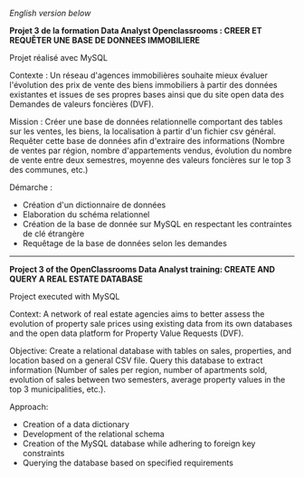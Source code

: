 *English version below*

**Projet 3 de la formation Data Analyst Openclassrooms : CREER ET REQUÊTER UNE BASE DE DONNEES IMMOBILIERE**

Projet réalisé avec MySQL

Contexte : Un réseau d'agences immobilières souhaite mieux évaluer l'évolution des prix de vente des biens immobiliers à partir des données existantes et issues de ses propres bases ainsi que du site open data des Demandes de valeurs foncières (DVF). 

Mission : Créer une base de données relationnelle comportant des tables sur les ventes, les biens, la localisation à partir d'un fichier csv général. Requêter cette base de données afin d'extraire des informations (Nombre de ventes par région, nombre d'appartements vendus, évolution du nombre de vente entre deux semestres, moyenne des valeurs foncières sur le top 3 des communes, etc.)

Démarche :
- Création d'un dictionnaire de données
- Elaboration du schéma relationnel
- Création de la base de donnée sur MySQL en respectant les contraintes de clé étrangère
- Requêtage de la base de données selon les demandes


-----------------------------------------------------------------------------------------------------------------


**Project 3 of the OpenClassrooms Data Analyst training: CREATE AND QUERY A REAL ESTATE DATABASE**

Project executed with MySQL

Context: A network of real estate agencies aims to better assess the evolution of property sale prices using existing data from its own databases and the open data platform for Property Value Requests (DVF).

Objective: Create a relational database with tables on sales, properties, and location based on a general CSV file. Query this database to extract information (Number of sales per region, number of apartments sold, evolution of sales between two semesters, average property values in the top 3 municipalities, etc.).

Approach:
- Creation of a data dictionary
- Development of the relational schema
- Creation of the MySQL database while adhering to foreign key constraints
- Querying the database based on specified requirements
